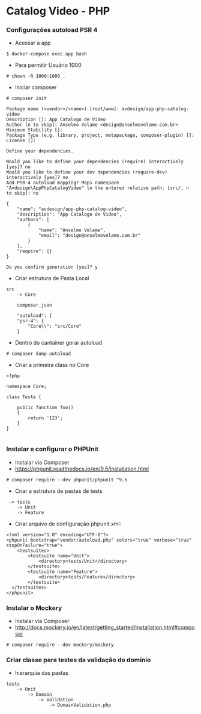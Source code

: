 # Catalog Video - PHP

### Configurações autoload PSR 4

- Acessar a app
````
$ docker-compose exec app bash
````
- Para permitir Usuário 1000
````
# chown -R 1000:1000 .
````
- Iniciar composer
````
# composer init

Package name (<vendor>/<name>) [root/www]: avdesign/app-php-catalog-video
Description []: App Catalogo de Video
Author [n to skip]: Anselmo Velame <design@anselmovelame.com.br>
Minimum Stability []: 
Package Type (e.g. library, project, metapackage, composer-plugin) []: 
License []: 

Define your dependencies.

Would you like to define your dependencies (require) interactively [yes]? no
Would you like to define your dev dependencies (require-dev) interactively [yes]? no
Add PSR-4 autoload mapping? Maps namespace "Avdesign\AppPhpCatalogVideo" to the entered relative path. [src/, n to skip]: no

{
    "name": "avdesign/app-php-catalog-video",
    "description": "App Catalogo de Video",
    "authors": [
        {
            "name": "Anselmo Velame",
            "email": "design@anselmovelame.com.br"
        }
    ],
    "require": {}
}

Do you confirm generation [yes]? y
````
- Criar estrutura de Pasta Local
````
src 
    -> Core

    composer.json

    "autoload": {
    "psr-4": {
        "Core\\": "src/Core"
    }

````
- Dentro do cantainer gerar autoload
````
# composer dump-autoload
````
- Criar a primeira class no Core
````
<?php

namespace Core;

class Teste {

    public function foo()
    {
        return '123';
    }
}


````
### Instalar e configurar o PHPUnit
- Instalar via Composer
- https://phpunit.readthedocs.io/en/9.5/installation.html
````
# composer require --dev phpunit/phpunit ^9.5
````
- Criar a estrutura de pastas de tests
````
 -> tests
    -> Unit
    -> Feature
````
- Criar arquivo de configuração phpunit.xml:
````
<?xml version="1.0" encoding="UTF-8"?>
<phpunit bootstrap="vendor/autoload.php" colors="true" verbose="true" stopOnFailure="true">
    <testsuites>
        <testsuite name="Unit">
            <directory>tests/Unit</directory>
        </testsuite>
        <testsuite name="Feature">
            <directory>tests/Feature</directory>
        </testsuite>        
  </testsuites>
</phpunit>
````

### Instalar o Mockery
- Instalar via Composer
- http://docs.mockery.io/en/latest/getting_started/installation.html#composer
````
# composer require --dev mockery/mockery
````
### Criar classe para testes da validação do domínio
- hierarquia das pastas
````
tests
    -> Unit
        -> Domain
            -> Validation
                -> DomainValidation.php

````


